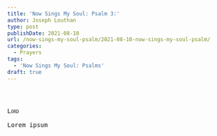 ```yaml
---
title: 'Now Sings My Soul: Psalm 3:'
author: Joseph Louthan
type: post
publishDate: 2021-08-10
url: /now-sings-my-soul-psalm/2021-08-10-now-sings-my-soul-psalm/
categories:
  - Prayers
tags:
  - 'Now Sings My Soul: Psalms'
draft: true
---
```

<pre>

<pre>
<pre>
<div style="font-variant: small-caps;">Lord</div>
Lorem ipsum
</pre>
